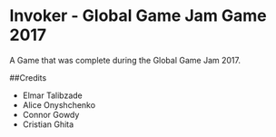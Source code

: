 # Invoker - Global Game Jam Game 2017

A Game that was complete during the Global Game Jam 2017.

##Credits
 * Elmar Talibzade
 * Alice Onyshchenko
 * Connor Gowdy
 * Cristian Ghita
